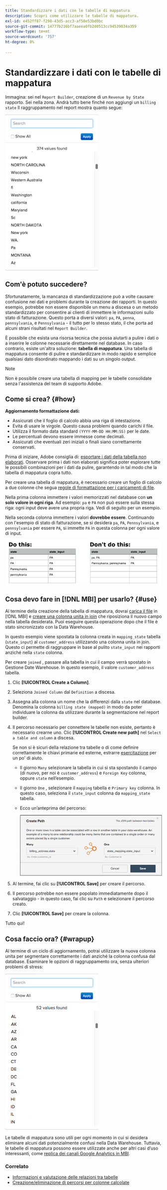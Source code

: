 ```yaml
---
title: Standardizzare i dati con le tabelle di mappatura
description: Scopri come utilizzare le tabelle di mappatura.
exl-id: e452ff87-f298-43d5-acc3-af58e53bd0bc
source-git-commit: 14777b216bf7aaeea0fb2d0513cc94539034a359
workflow-type: tm+mt
source-wordcount: '757'
ht-degree: 0%

---
```


# Standardizzare i dati con le tabelle di mappatura

Immagina: sei nel `Report Builder`, creazione di un `Revenue by State` rapporto. Sei nella zona. Andrà tutto bene finché non aggiungi un `billing state` Il raggruppamento nel report mostra quanto segue:

![](../../assets/Messy_State_Segments.png)

## Com&#39;è potuto succedere?

Sfortunatamente, la mancanza di standardizzazione può a volte causare confusione nei dati e problemi durante la creazione dei rapporti. In questo esempio, potrebbe non essere disponibile un menu a discesa o un metodo standardizzato per consentire ai clienti di immettere le informazioni sullo stato di fatturazione. Questo porta a diversi valori: `pa`, `PA`, `penna`, `pennsylvania`, e `Pennsylvania` - il tutto per lo stesso stato, il che porta ad alcuni strani risultati nel `Report Builder`.

È possibile che esista una risorsa tecnica che possa aiutarti a pulire i dati o a inserire le colonne necessarie direttamente nel database. In caso contrario, esiste un&#39;altra soluzione: **tabella di mappatura**. Una tabella di mappatura consente di pulire e standardizzare in modo rapido e semplice qualsiasi dato disordinato mappando i dati su un singolo output.

>[!NOTE]
>
>Non è possibile creare una tabella di mapping per le tabelle consolidate senza l&#39;assistenza del team di supporto Adobe.

## Come si crea? {#how}

**Aggiornamento formattazione dati:**

* Assicurati che il foglio di calcolo abbia una riga di intestazione.
* Evita di usare le virgole. Questo causa problemi quando carichi il file.
* Utilizza il formato data standard `(YYYY-MM-DD HH:MM:SS)` per le date.
* Le percentuali devono essere immesse come decimali.
* Assicurati che eventuali zeri iniziali o finali siano correttamente conservati.

Prima di iniziare, Adobe consiglia di: [esportare i dati della tabella non elaborati](../../tutorials/export-raw-data.md). Osservare prima i dati non elaborati significa poter esplorare tutte le possibili combinazioni per i dati da pulire, garantendo in tal modo che la tabella di mappatura copra tutto.

Per creare una tabella di mappatura, è necessario creare un foglio di calcolo a due colonne che segua [regole di formattazione per i caricamenti di file](../../data-analyst/importing-data/connecting-data/using-file-uploader.md).

Nella prima colonna immettere i valori memorizzati nel database con **un solo valore in ogni riga**. Ad esempio: `pa` e `PA` non può essere sulla stessa riga: ogni input deve avere una propria riga. Vedi di seguito per un esempio.

Nella seconda colonna immettere i valori **dovrebbe essere**. Continuando con l&#39;esempio di stato di fatturazione, se si desidera `pa`, `PA`, `Pennsylvania`, e `pennsylvania` per essere `PA`, si immette `PA` in questa colonna per ogni valore di input.

![](../../assets/Mapping_table_examples.jpg)

## Cosa devo fare in [!DNL MBI] per usarlo? {#use}

Al termine della creazione della tabella di mappatura, dovrai [carica il file](../../data-analyst/importing-data/connecting-data/using-file-uploader.md) in [!DNL MBI] e [creare una colonna unita in join](../../data-analyst/data-warehouse-mgr/calc-column-types.md) che riposiziona il nuovo campo nella tabella desiderata. Puoi eseguire questa operazione dopo che il file è stato sincronizzato con la Data Warehouse.

In questo esempio viene spostata la colonna creata in `mapping_state` tabella (`state_input`) al `customer_address` utilizzando una colonna unita in join. Questo ci permette di raggruppare in base al pulito `state_input` nei rapporti anziché nella `state` colonna.

Per creare `joined` , passare alla tabella in cui il campo verrà spostato in Gestione Date Warehouse. In questo esempio, il valore `customer_address` tabella.

1. Clic **[!UICONTROL Create a Column]**.
1. Seleziona `Joined Column` dal `Definition` a discesa.
1. Assegna alla colonna un nome che la differenzi dalla `state` nel database. Denomina la colonna `billing state (mapped)` in modo da poter individuare la colonna da utilizzare durante la segmentazione nel report builder.
1. Il percorso necessario per connettere le tabelle non esiste, pertanto è necessario crearne uno. Clic **[!UICONTROL Create new path]**  nel `Select a table and column` a discesa.

   Se non si è sicuri della relazione tra tabelle o di come definire correttamente le chiavi primarie ed esterne, estrarre [esercitazione](../../data-analyst/data-warehouse-mgr/create-paths-calc-columns.md) per un po&#39; di aiuto.

   * Il giorno `Many` selezionare la tabella in cui si sta spostando il campo (di nuovo, per noi è `customer_address`) e `Foreign Key` colonna, oppure `state` nell’esempio.
   * Il giorno `One` , selezionare il `mapping` tabella e `Primary key` colonna. In questo caso, seleziona il `state_input` colonna da `mapping_state` tabella.
   * Ecco un’anteprima del percorso:

      ![](../../assets/State_Mapping_Path.png)

1. Al termine, fai clic su **[!UICONTROL Save]** per creare il percorso.
1. Il percorso potrebbe non essere popolato immediatamente dopo il salvataggio - in questo caso, fai clic su `Path` e selezionare il percorso creato.
1. Clic **[!UICONTROL Save]** per creare la colonna.

Tutto qui!

## Cosa faccio ora? {#wrapup}

Al termine di un ciclo di aggiornamento, potrai utilizzare la nuova colonna unita per segmentare correttamente i dati anziché la colonna confusa dal database. Esaminare le opzioni di raggruppamento ora, senza ulteriori problemi di stress:

![](../../assets/Clean_State_Segments.png)

Le tabelle di mappatura sono utili per ogni momento in cui si desidera eliminare alcuni dati potenzialmente confusi nella Data Warehouse. Tuttavia, le tabelle di mappatura possono essere utilizzate anche per altri casi d’uso interessanti, come [replica dei canali Google Analytics in MBI](../data-warehouse-mgr/rep-google-analytics-channels.md).

### Correlato

* [Informazioni e valutazione delle relazioni tra tabelle](../data-warehouse-mgr/table-relationships.md)
* [Creazione/eliminazione di percorsi per colonne calcolate](../data-warehouse-mgr/create-paths-calc-columns.md)
